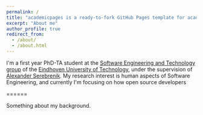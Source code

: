 ```yaml
---
permalink: /
title: "academicpages is a ready-to-fork GitHub Pages template for academic personal websites"
excerpt: "About me"
author_profile: true
redirect_from: 
  - /about/
  - /about.html
---
```


I'm a first year PhD-TA student at the [
 Software Engineering and Technology group](https://www.tue.nl/en/research/research-groups/software-engineering-and-technology/) 
of the [Eindhoven University of Technology](https://www.tue.nl/en/), under the supervision of 
[Alexander Serebrenik](https://www.win.tue.nl/~aserebre/). My research interest is human aspects of Software Engineering, and currently
I'm focusing on how open source developers 

======

Something about my background.
